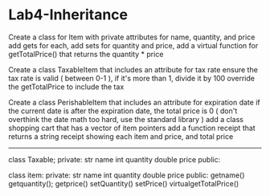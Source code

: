 # Lab4-Inheritance

Create a class for Item with private attributes for name, quantity, and price
add gets for each, add sets for quantity and price, add a virtual function for getTotalPrice() 
that returns the quantity * price

Create a class TaxableItem that includes an attribute for tax rate ensure the tax rate is valid
( between 0-1 ), if it's more than 1, divide it by 100 override the getTotalPrice to include 
the tax

Create a class PerishableItem that includes an attribute for expiration date if the current 
date is after the expiration date, the total price is 0
( don't overthink the date math too hard, use the standard library ) 
add a class shopping cart that has a vector of item pointers add a function receipt that returns 
a string receipt showing each item and price, and total price

------------------------------------------------------------------------------------------------
class Taxable;
private:
  str name
  int quantity
  double price 
public:

class item:
private:
  str name
  int quantity
  double price 
public:
  getname()
  getquantity();
  getprice()
  setQuantity()
  setPrice()
  virtualgetTotalPrice()

  
